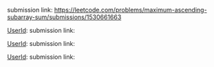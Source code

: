 [UserId]: 529JEITKKO
submission link: https://leetcode.com/problems/maximum-ascending-subarray-sum/submissions/1530661663

[UserId]:
submission link: 

[UserId]:
submission link: 

[UserId]:
submission link: 
